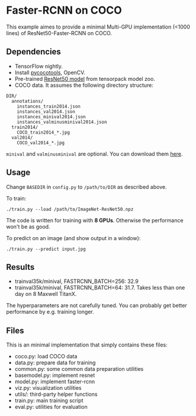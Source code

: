 # Faster-RCNN on COCO
This example aimes to provide a minimal Multi-GPU implementation (<1000 lines) of ResNet50-Faster-RCNN on COCO.

## Dependencies
+ TensorFlow nightly.
+ Install [pycocotools](https://github.com/pdollar/coco/tree/master/PythonAPI/pycocotools), OpenCV.
+ Pre-trained [ResNet50 model](https://goo.gl/6XjK9V) from tensorpack model zoo.
+ COCO data. It assumes the following directory structure:
```
DIR/
  annotations/
    instances_train2014.json
    instances_val2014.json
    instances_minival2014.json
    instances_valminusminival2014.json
  train2014/
    COCO_train2014_*.jpg
  val2014/
    COCO_val2014_*.jpg
```
`minival` and `valminusminival` are optional. You can download them
[here](https://github.com/rbgirshick/py-faster-rcnn/blob/master/data/README.md).


## Usage
Change `BASEDIR` in `config.py` to `/path/to/DIR` as described above.

To train:
```
./train.py --load /path/to/ImageNet-ResNet50.npz
```
The code is written for training with __8 GPUs__. Otherwise the performance won't be as good.

To predict on an image (and show output in a window):
```
./train.py --predict input.jpg
```

## Results

+ trainval35k/minival, FASTRCNN_BATCH=256: 32.9
+ trainval35k/minival, FASTRCNN_BATCH=64: 31.7. Takes less than one day on 8 Maxwell TitanX.

The hyperparameters are not carefully tuned. You can probably get better performance by e.g.  training longer.

## Files
This is an minimal implementation that simply contains these files:
+ coco.py: load COCO data
+ data.py: prepare data for training
+ common.py: some common data preparation utilities
+ basemodel.py: implement resnet
+ model.py: implement faster-rcnn
+ viz.py: visualization utilities
+ utils/: third-party helper functions
+ train.py: main training script
+ eval.py: utilities for evaluation
